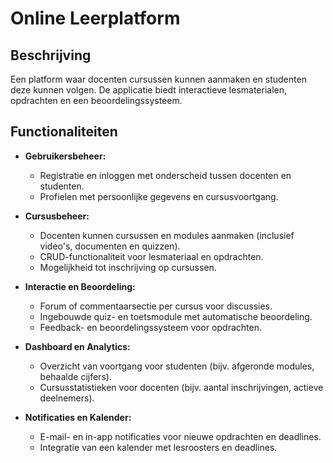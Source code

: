 # Online Leerplatform

## Beschrijving
Een platform waar docenten cursussen kunnen aanmaken en studenten deze kunnen volgen. De applicatie biedt interactieve lesmaterialen, opdrachten en een beoordelingssysteem.

## Functionaliteiten

- **Gebruikersbeheer:**
  - Registratie en inloggen met onderscheid tussen docenten en studenten.
  - Profielen met persoonlijke gegevens en cursusvoortgang.

- **Cursusbeheer:**
  - Docenten kunnen cursussen en modules aanmaken (inclusief video's, documenten en quizzen).
  - CRUD-functionaliteit voor lesmateriaal en opdrachten.
  - Mogelijkheid tot inschrijving op cursussen.

- **Interactie en Beoordeling:**
  - Forum of commentaarsectie per cursus voor discussies.
  - Ingebouwde quiz- en toetsmodule met automatische beoordeling.
  - Feedback- en beoordelingssysteem voor opdrachten.

- **Dashboard en Analytics:**
  - Overzicht van voortgang voor studenten (bijv. afgeronde modules, behaalde cijfers).
  - Cursusstatistieken voor docenten (bijv. aantal inschrijvingen, actieve deelnemers).

- **Notificaties en Kalender:**
  - E-mail- en in-app notificaties voor nieuwe opdrachten en deadlines.
  - Integratie van een kalender met lesroosters en deadlines.
